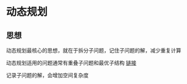 # 动态规划

## 思想
动态规划最核心的思想，就在于拆分子问题，记住子问题的解，减少重复计算

动态规划适用的问题通常有重叠子问题和最优子结构 [链接](https://juejin.cn/post/6951922898638471181)

记录子问题的解，会增加空间复杂度
